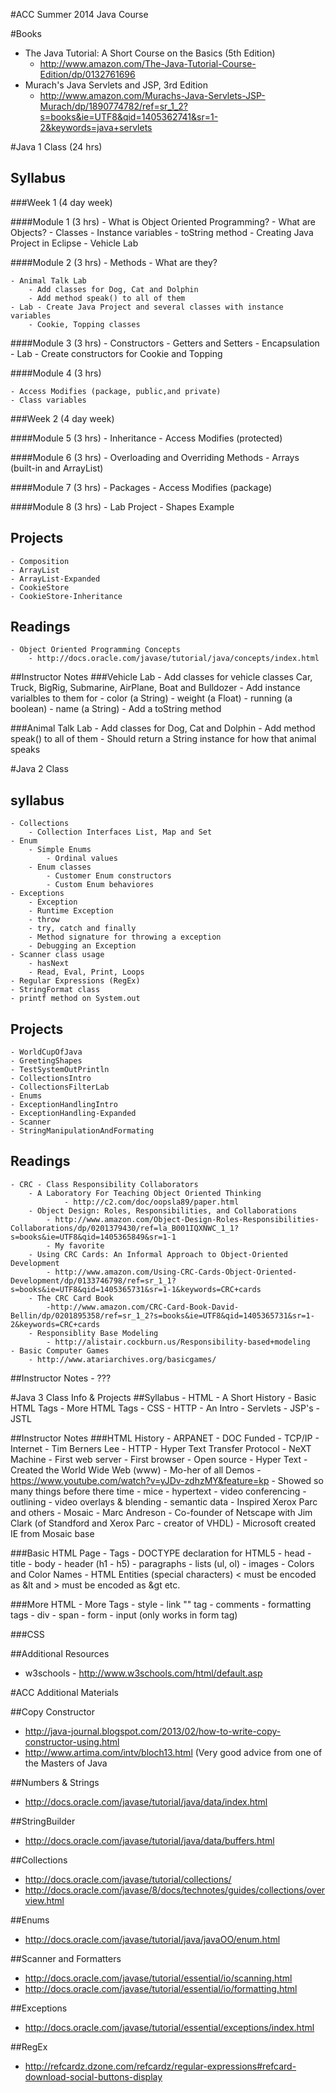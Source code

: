 #ACC Summer 2014 Java Course

#Books
- The Java Tutorial: A Short Course on the Basics (5th Edition)
	- http://www.amazon.com/The-Java-Tutorial-Course-Edition/dp/0132761696
- Murach's Java Servlets and JSP, 3rd Edition 
	- http://www.amazon.com/Murachs-Java-Servlets-JSP-Murach/dp/1890774782/ref=sr_1_2?s=books&ie=UTF8&qid=1405362741&sr=1-2&keywords=java+servlets

#Java 1 Class (24 hrs)

## Syllabus

###Week 1 (4 day week)

####Module 1 (3 hrs)
	- What is Object Oriented Programming?
	- What are Objects?
	- Classes
	- Instance variables
	- toString method
	- Creating Java Project in Eclipse
	- Vehicle Lab
	

	
####Module 2 (3 hrs)
	- Methods - What are they?

	- Animal Talk Lab
		- Add classes for Dog, Cat and Dolphin
		- Add method speak() to all of them
	- Lab - Create Java Project and several classes with instance variables
		- Cookie, Topping classes
	
####Module 3 (3 hrs)
	- Constructors
	- Getters and Setters
	- Encapsulation
	- Lab - Create constructors for Cookie and Topping
	
####Module 4 (3 hrs)

	- Access Modifies (package, public,and private)
	- Class variables

###Week 2 (4 day week)

####Module 5 (3 hrs)
	- Inheritance
	- Access Modifies (protected)
	
####Module 6 (3 hrs)
	- Overloading and Overriding Methods
	- Arrays (built-in and ArrayList)
	
####Module 7 (3 hrs)
	- Packages
	- Access Modifies (package)
	
####Module 8 (3 hrs)
	- Lab Project - Shapes Example
	
## Projects
	- Composition
	- ArrayList
	- ArrayList-Expanded
	- CookieStore
	- CookieStore-Inheritance
	
## Readings
	- Object Oriented Programming Concepts
		- http://docs.oracle.com/javase/tutorial/java/concepts/index.html

##Instructor Notes
###Vehicle Lab
		- Add classes for vehicle classes Car, Truck, BigRig, Submarine, AirPlane, Boat and Bulldozer
		- Add instance varialbles to them for 
			- color (a String)
			- weight (a Float)
			- running (a boolean)
			- name (a String)
		- Add a toString method
		
###Animal Talk Lab
		- Add classes for Dog, Cat and Dolphin
		- Add method speak() to all of them
			- Should return a String instance for how that animal speaks

#Java 2 Class 
## syllabus
	- Collections
		- Collection Interfaces List, Map and Set
	- Enum
		- Simple Enums
			- Ordinal values
		- Enum classes
			- Customer Enum constructors
			- Custom Enum behaviores
	- Exceptions
		- Exception
		- Runtime Exception
		- throw
		- try, catch and finally
		- Method signature for throwing a exception
		- Debugging an Exception
	- Scanner class usage
		- hasNext
		- Read, Eval, Print, Loops
	- Regular Expressions (RegEx)
	- StringFormat class
	- printf method on System.out
## Projects
	- WorldCupOfJava
	- GreetingShapes
	- TestSystemOutPrintln
	- CollectionsIntro
	- CollectionsFilterLab
	- Enums
	- ExceptionHandlingIntro
	- ExceptionHandling-Expanded
	- Scanner
	- StringManipulationAndFormating
## Readings
	- CRC - Class Responsibility Collaborators
	    - A Laboratory For Teaching Object Oriented Thinking
	    		- http://c2.com/doc/oopsla89/paper.html
		- Object Design: Roles, Responsibilities, and Collaborations
			- http://www.amazon.com/Object-Design-Roles-Responsibilities-Collaborations/dp/0201379430/ref=la_B001IQXNWC_1_1?s=books&ie=UTF8&qid=1405365849&sr=1-1
			- My favorite
		- Using CRC Cards: An Informal Approach to Object-Oriented Development
			- http://www.amazon.com/Using-CRC-Cards-Object-Oriented-Development/dp/0133746798/ref=sr_1_1?s=books&ie=UTF8&qid=1405365731&sr=1-1&keywords=CRC+cards
		- The CRC Card Book
			-http://www.amazon.com/CRC-Card-Book-David-Bellin/dp/0201895358/ref=sr_1_2?s=books&ie=UTF8&qid=1405365731&sr=1-2&keywords=CRC+cards
		- Responsiblity Base Modeling
			- http://alistair.cockburn.us/Responsibility-based+modeling
	- Basic Computer Games 
		- http://www.atariarchives.org/basicgames/

##Instructor Notes
	- ???

#Java 3 Class Info & Projects
##Syllabus
	- HTML - A Short History
	- Basic HTML Tags
	- More HTML Tags
	- CSS
	- HTTP - An Intro
	- Servlets
	- JSP's
	- JSTL

##Instructor Notes
###HTML History
	- ARPANET
		- DOC Funded
	- TCP/IP
	- Internet
	- Tim Berners Lee
		- HTTP - Hyper Text Transfer Protocol
		- NeXT Machine
		- First web server
		- First browser
		- Open source
		- Hyper Text
		- Created the World Wide Web (www)
	- Mo-her of all Demos
		- https://www.youtube.com/watch?v=yJDv-zdhzMY&feature=kp
		- Showed so many things before there time
			- mice
			- hypertext
			- video conferencing
			- outlining
			- video overlays & blending
			- semantic data
		- Inspired Xerox Parc and others
	- Mosaic
		- Marc Andreson
			- Co-founder of Netscape with Jim Clark (of Standford and Xerox Parc - creator of VHDL)
		- Microsoft created IE from Mosaic base
	
###Basic HTML Page
	- Tags
		- DOCTYPE declaration for HTML5 
		- head
		- title
		- body
		- header (h1 - h5)
		- paragraphs
		- lists (ul, ol)
		- images
		- Colors and Color Names
		- HTML Entities (special characters) < must be encoded as &lt and > must be encoded as &gt etc.
	
###More HTML 
	- More Tags
		- style
		- link "<a>" tag
		- comments
		- formatting tags
		- div
		- span
		- form
		- input (only works in form tag)

###CSS

##Additional Resources
- w3schools - http://www.w3schools.com/html/default.asp



#ACC Additional Materials

##Copy Constructor
- http://java-journal.blogspot.com/2013/02/how-to-write-copy-constructor-using.html
- http://www.artima.com/intv/bloch13.html  (Very good advice from one of the Masters of Java

##Numbers & Strings
- http://docs.oracle.com/javase/tutorial/java/data/index.html

##StringBuilder
- http://docs.oracle.com/javase/tutorial/java/data/buffers.html

##Collections
- http://docs.oracle.com/javase/tutorial/collections/
- http://docs.oracle.com/javase/8/docs/technotes/guides/collections/overview.html

##Enums
- http://docs.oracle.com/javase/tutorial/java/javaOO/enum.html

##Scanner and Formatters
- http://docs.oracle.com/javase/tutorial/essential/io/scanning.html
- http://docs.oracle.com/javase/tutorial/essential/io/formatting.html

##Exceptions
- http://docs.oracle.com/javase/tutorial/essential/exceptions/index.html

##RegEx 
- http://refcardz.dzone.com/refcardz/regular-expressions#refcard-download-social-buttons-display
